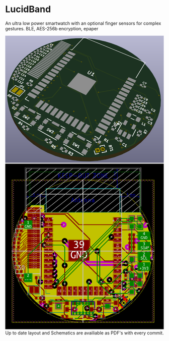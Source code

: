# LucidBand
An ultra low power smartwatch with an optional finger sensors for complex gestures. BLE, AES-256b encryption, epaper

![3D board](https://github.com/Rombutan/LucidBand/blob/master/3D.png?raw=true)
![Layout](https://github.com/Rombutan/LucidBand/blob/master/Layout.png?raw=true)
Up to date layout and Schematics are availiable as PDF's with every commit.
